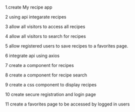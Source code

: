 1.create My recipe app

2 using api integarate recipes

3 allow all visitors to access all recipes

4 allow all visitors to search for recipes

5 allow registered users to save recipes to a favorites page.

6 integrate api using axios

7 create a component for recipes

8 create a component for recipe search

9 create a css component to display recipes

10 create secure registration and login page

11 create  a favorites page to be accessed by logged in users
